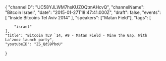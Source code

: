 {
    "channelID": "UC58YJLWM7hsKUZOQtmAHcvQ",
    "channelName": "Bitcoin Israel",
    "date": "2015-01-27T18:47:41.000Z",
    "draft": false,
    "events": [
        "Inside Bitcoins Tel Aviv 2014"
    ],
    "speakers": ["Matan Field"],
    "tags": [

        "israel"
    ],
    "title": "Bitcoin TLV `14, #9 - Matan Field - Mine the Gap. With La'zooz launch party",
    "youtubeID": "ZS_QdS9PboU"
}
